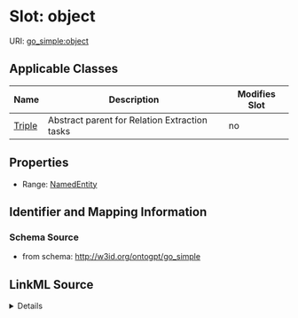 

# Slot: object

URI: [go_simple:object](http://w3id.org/ontogpt/go_simpleobject)



<!-- no inheritance hierarchy -->





## Applicable Classes

| Name | Description | Modifies Slot |
| --- | --- | --- |
| [Triple](Triple.md) | Abstract parent for Relation Extraction tasks |  no  |







## Properties

* Range: [NamedEntity](NamedEntity.md)





## Identifier and Mapping Information







### Schema Source


* from schema: http://w3id.org/ontogpt/go_simple




## LinkML Source

<details>
```yaml
name: object
from_schema: http://w3id.org/ontogpt/go_simple
rank: 1000
alias: object
owner: Triple
domain_of:
- Triple
range: NamedEntity

```
</details>